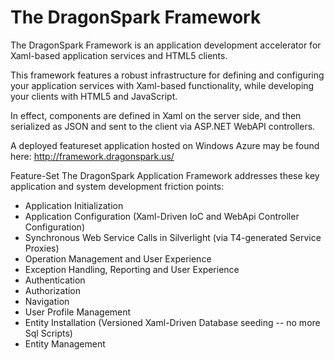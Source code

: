 The DragonSpark Framework
=========

The DragonSpark Framework is an application development accelerator for Xaml-based application services and HTML5 clients.

This framework features a robust infrastructure for defining and configuring your application services with Xaml-based functionality, while developing your clients with HTML5 and JavaScript. 

In effect, components are defined in Xaml on the server side, and then serialized as JSON and sent to the client via ASP.NET WebAPI controllers.

A deployed featureset application hosted on Windows Azure may be found here:
http://framework.dragonspark.us/

Feature-Set
The DragonSpark Application Framework addresses these key application and system development friction points:
- Application Initialization
- Application Configuration (Xaml-Driven IoC and WebApi Controller Configuration)
- Synchronous Web Service Calls in Silverlight (via T4-generated Service Proxies)
- Operation Management and User Experience
- Exception Handling, Reporting and User Experience
- Authentication
- Authorization
- Navigation
- User Profile Management
- Entity Installation (Versioned Xaml-Driven Database seeding -- no more Sql Scripts)
- Entity Management
